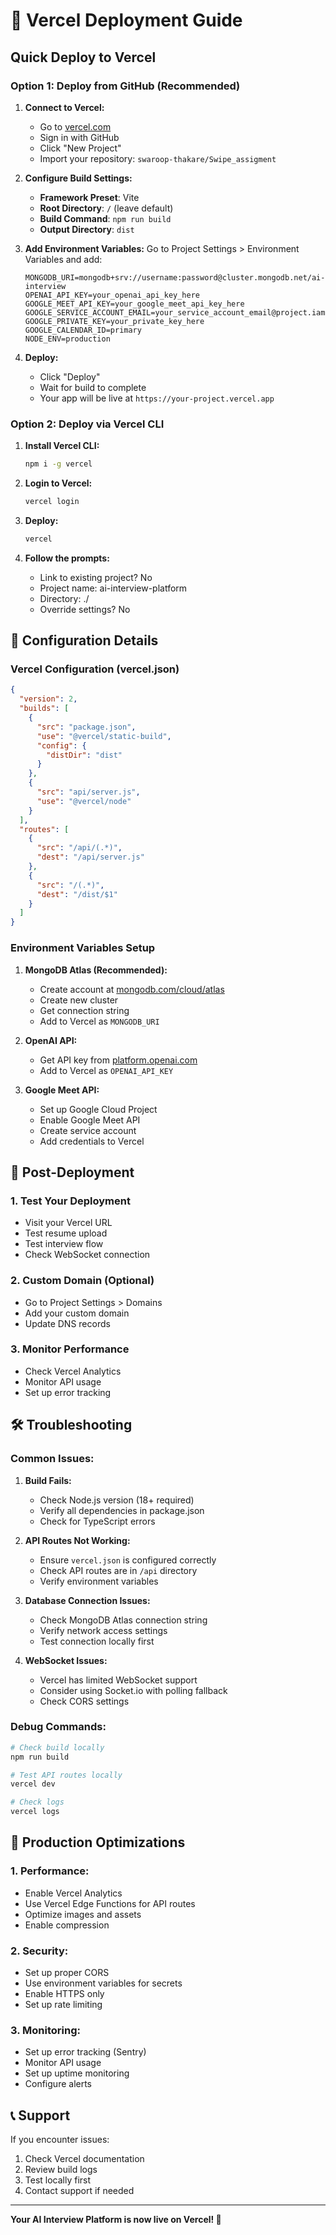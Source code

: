 # 🚀 Vercel Deployment Guide

## Quick Deploy to Vercel

### Option 1: Deploy from GitHub (Recommended)

1. **Connect to Vercel:**
   - Go to [vercel.com](https://vercel.com)
   - Sign in with GitHub
   - Click "New Project"
   - Import your repository: `swaroop-thakare/Swipe_assigment`

2. **Configure Build Settings:**
   - **Framework Preset**: Vite
   - **Root Directory**: `/` (leave default)
   - **Build Command**: `npm run build`
   - **Output Directory**: `dist`

3. **Add Environment Variables:**
   Go to Project Settings > Environment Variables and add:
   ```
   MONGODB_URI=mongodb+srv://username:password@cluster.mongodb.net/ai-interview
   OPENAI_API_KEY=your_openai_api_key_here
   GOOGLE_MEET_API_KEY=your_google_meet_api_key_here
   GOOGLE_SERVICE_ACCOUNT_EMAIL=your_service_account_email@project.iam.gserviceaccount.com
   GOOGLE_PRIVATE_KEY=your_private_key_here
   GOOGLE_CALENDAR_ID=primary
   NODE_ENV=production
   ```

4. **Deploy:**
   - Click "Deploy"
   - Wait for build to complete
   - Your app will be live at `https://your-project.vercel.app`

### Option 2: Deploy via Vercel CLI

1. **Install Vercel CLI:**
   ```bash
   npm i -g vercel
   ```

2. **Login to Vercel:**
   ```bash
   vercel login
   ```

3. **Deploy:**
   ```bash
   vercel
   ```

4. **Follow the prompts:**
   - Link to existing project? No
   - Project name: ai-interview-platform
   - Directory: ./
   - Override settings? No

## 🔧 Configuration Details

### Vercel Configuration (vercel.json)
```json
{
  "version": 2,
  "builds": [
    {
      "src": "package.json",
      "use": "@vercel/static-build",
      "config": {
        "distDir": "dist"
      }
    },
    {
      "src": "api/server.js",
      "use": "@vercel/node"
    }
  ],
  "routes": [
    {
      "src": "/api/(.*)",
      "dest": "/api/server.js"
    },
    {
      "src": "/(.*)",
      "dest": "/dist/$1"
    }
  ]
}
```

### Environment Variables Setup

1. **MongoDB Atlas (Recommended):**
   - Create account at [mongodb.com/cloud/atlas](https://www.mongodb.com/cloud/atlas)
   - Create new cluster
   - Get connection string
   - Add to Vercel as `MONGODB_URI`

2. **OpenAI API:**
   - Get API key from [platform.openai.com](https://platform.openai.com)
   - Add to Vercel as `OPENAI_API_KEY`

3. **Google Meet API:**
   - Set up Google Cloud Project
   - Enable Google Meet API
   - Create service account
   - Add credentials to Vercel

## 📱 Post-Deployment

### 1. Test Your Deployment
- Visit your Vercel URL
- Test resume upload
- Test interview flow
- Check WebSocket connection

### 2. Custom Domain (Optional)
- Go to Project Settings > Domains
- Add your custom domain
- Update DNS records

### 3. Monitor Performance
- Check Vercel Analytics
- Monitor API usage
- Set up error tracking

## 🛠️ Troubleshooting

### Common Issues:

1. **Build Fails:**
   - Check Node.js version (18+ required)
   - Verify all dependencies in package.json
   - Check for TypeScript errors

2. **API Routes Not Working:**
   - Ensure `vercel.json` is configured correctly
   - Check API routes are in `/api` directory
   - Verify environment variables

3. **Database Connection Issues:**
   - Check MongoDB Atlas connection string
   - Verify network access settings
   - Test connection locally first

4. **WebSocket Issues:**
   - Vercel has limited WebSocket support
   - Consider using Socket.io with polling fallback
   - Check CORS settings

### Debug Commands:
```bash
# Check build locally
npm run build

# Test API routes locally
vercel dev

# Check logs
vercel logs
```

## 🚀 Production Optimizations

### 1. Performance:
- Enable Vercel Analytics
- Use Vercel Edge Functions for API routes
- Optimize images and assets
- Enable compression

### 2. Security:
- Set up proper CORS
- Use environment variables for secrets
- Enable HTTPS only
- Set up rate limiting

### 3. Monitoring:
- Set up error tracking (Sentry)
- Monitor API usage
- Set up uptime monitoring
- Configure alerts

## 📞 Support

If you encounter issues:
1. Check Vercel documentation
2. Review build logs
3. Test locally first
4. Contact support if needed

---

**Your AI Interview Platform is now live on Vercel! 🎉**
